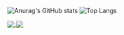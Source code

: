 ![Anurag's GitHub stats](https://github-readme-stats.vercel.app/api?username=tilwe28&count_private=true&hide=contribs,issues&show_icons=true&include_all_commits=true&theme=tokyonight)
![Top Langs](https://github-readme-stats.vercel.app/api/top-langs/?username=tilwe28&exclude_repo=GottaCatchEmAll&layout=compact&theme=tokyonight)

<a href="https://github.com/tilwe28/Top-Down-Space-Shooter">
  <img align="center" src="https://github-readme-stats.vercel.app/api/pin/?username=tilwe28&repo=Top-Down-Space-Shooter&theme=tokyonight" />
</a>
<a href="https://github.com/tilwe28/CookieClicker">
  <img align="center" src="https://github-readme-stats.vercel.app/api/pin/?username=tilwe28&repo=CookieClicker&theme=tokyonight" />
</a>